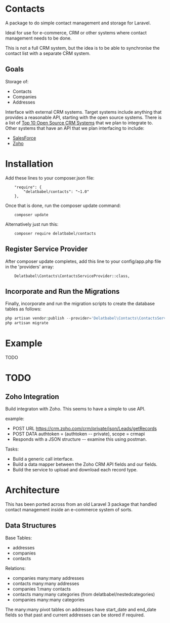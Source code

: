 # Contacts

A package to do simple contact management and storage for Laravel.

Ideal for use for e-commerce, CRM or other systems where contact management needs to be done.

This is not a full CRM system, but the idea is to be able to synchronise the contact list
with a separate CRM system.

## Goals

Storage of:

* Contacts
* Companies
* Addresses

Interface with external CRM systems. Target systems include anything that provides a reasonable
API, starting with the open source systems. There is a list of
[Top 10 Open Source CRM Systems](http://www.crmsearch.com/top-10-open-source-crm-systems.php])
that we plan to integrate to. 
Other systems that have an API that we plan interfacing to include:

* [SalesForce](http://www.salesforce.com/)
* [Zoho](https://www.zoho.com/)


# Installation

Add these lines to your composer.json file:

```
    "require": {
        "delatbabel/contacts": "~1.0"
    },
```

Once that is done, run the composer update command:

```
    composer update
```

Alternatively just run this:

```
    composer require delatbabel/contacts
```

## Register Service Provider

After composer update completes, add this line to your config/app.php file in the 'providers' array:

```
    Delatbabel\Contacts\ContactsServiceProvider::class,
```

## Incorporate and Run the Migrations

Finally, incorporate and run the migration scripts to create the database tables as follows:

```php
php artisan vendor:publish --provider='Delatbabel\Contacts\ContactsServiceProvider' --force
php artisan migrate
```

# Example

TODO

# TODO

## Zoho Integration

Build integraton with Zoho.  This seems to have a simple to use API.

example:

* POST URL https://crm.zoho.com/crm/private/json/Leads/getRecords
* POST DATA authtoken = (authtoken -- private), scope = crmapi
* Responds with a JSON structure -- examine this using postman.

Tasks:

* Build a generic call interface.
* Build a data mapper between the Zoho CRM API fields and our fields.
* Build the service to upload and download each record type.

# Architecture

This has been ported across from an old Laravel 3 package that handled contact management
inside an e-commerce system of sorts.

## Data Structures

Base Tables:

* addresses
* companies
* contacts

Relations:

* companies many:many addresses
* contacts many:many addresses
* companies 1:many contacts
* contacts many:many categories (from delatbabel/nestedcategories)
* companies many:many categories

The many:many pivot tables on addresses have start_date and end_date fields so that past and
current addresses can be stored if required.
